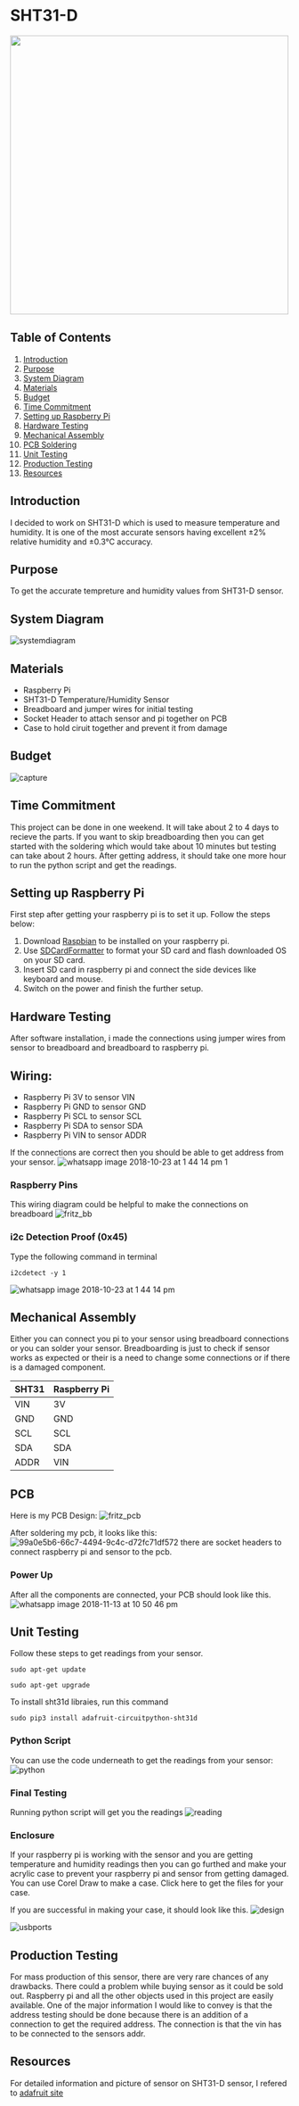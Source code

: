 # SHT31-D 
 
<img src="https://user-images.githubusercontent.com/43179715/48802788-3c198380-ecde-11e8-83cd-1426e78aa705.jpeg" width="500" height="500">

## Table of Contents
1. [Introduction](#introduction)
2. [Purpose](#purpose)
3. [System Diagram](#system-Diagram)
4. [Materials](#materials)
5. [Budget](#budget)
6. [Time Commitment](#time-Commitment)
7. [Setting up Raspberry Pi](#setting-Up-Raspberry-Pi)
8. [Hardware Testing](#hardware-Testing)
9. [Mechanical Assembly](#mechanical-Assembly)
10. [PCB Soldering](#pcb-Soldering)
11. [Unit Testing](#unit-Testing)
12. [Production Testing](#production-Testing)
13. [Resources](#resources)

## Introduction
I decided to work on SHT31-D which is used to measure temperature and humidity. It is one of the most accurate sensors having excellent ±2% relative humidity and ±0.3°C accuracy.

## Purpose
To get the accurate tempreture and humidity values from SHT31-D sensor.

## System Diagram 

![systemdiagram](https://user-images.githubusercontent.com/43179715/49833646-268cfc00-fd68-11e8-81e4-7aaaad524b41.PNG)

## Materials
- Raspberry Pi
- SHT31-D Temperature/Humidity Sensor
- Breadboard and jumper wires for initial testing
- Socket Header to attach sensor and pi together on PCB
- Case to hold ciruit together and prevent it from damage

## Budget
![capture](https://user-images.githubusercontent.com/43179715/49830051-1a03a600-fd5e-11e8-8a75-430511c91fd6.PNG)

## Time Commitment
This project can be done in one weekend. It will take about 2 to 4 days to recieve the parts. If you want to skip breadboarding then you can get started with the soldering which would take about 10 minutes but testing can take about 2 hours. After getting address, it should take one more hour to run the python script and get the readings.

## Setting up Raspberry Pi
First step after getting your raspberry pi is to set it up. Follow the steps below:
1. Download [Raspbian](https://www.raspberrypi.org/downloads/) to be installed on your raspberry pi.
2. Use [SDCardFormatter](https://www.sdcard.org/downloads/formatter_4/) to format your SD card and flash downloaded OS on your SD card.
3. Insert SD card in raspberry pi and connect the side devices like keyboard and mouse.
4. Switch on the power and finish the further setup.

## Hardware Testing

After software installation, i made the connections using jumper wires from sensor to breadboard and breadboard to raspberry pi.

Wiring:
---
- Raspberry Pi 3V  to sensor VIN
- Raspberry Pi GND to sensor GND
- Raspberry Pi SCL to sensor SCL
- Raspberry Pi SDA to sensor SDA
- Raspberry Pi VIN to sensor ADDR


If the connections are correct then you should be able to get address from your sensor.
![whatsapp image 2018-10-23 at 1 44 14 pm 1](https://user-images.githubusercontent.com/43179715/47379774-daa7ca00-d6c9-11e8-9b45-ac3d255f5b0c.jpeg)

### Raspberry Pins
This wiring diagram could be helpful to make the connections on breadboard
![fritz_bb](https://user-images.githubusercontent.com/43179715/47754198-7d36ee80-dc70-11e8-9cf5-577c619073cd.png)

### i2c Detection Proof (0x45)
Type the following command in terminal

````
i2cdetect -y 1
````

![whatsapp image 2018-10-23 at 1 44 14 pm](https://user-images.githubusercontent.com/43179715/47379803-ef845d80-d6c9-11e8-97a3-04ec8518f519.jpeg)

## Mechanical Assembly
Either you can connect you pi to your sensor using breadboard connections or you can solder your sensor.
Breadboarding is just to check if sensor works as expected or their is a need to change some connections or if there is a damaged component.

| SHT31 | Raspberry Pi |
| --- | --- |
| VIN | 3V |
| GND | GND |
| SCL | SCL |
| SDA | SDA |
| ADDR| VIN |



## PCB
Here is my PCB Design:
![fritz_pcb](https://user-images.githubusercontent.com/43179715/47754222-8fb12800-dc70-11e8-87b3-98ad89bb7866.png)

After soldering my pcb, it looks like this:
![99a0e5b6-66c7-4494-9c4c-d72fc71df572](https://user-images.githubusercontent.com/43179715/48144165-5f741580-e27e-11e8-89b8-15479172b483.jpg)
there are socket headers to connect raspberry pi and sensor to the pcb.

### Power Up
After all the components are connected, your PCB should look like this.
![whatsapp image 2018-11-13 at 10 50 46 pm](https://user-images.githubusercontent.com/43179715/48459391-c9694f00-e797-11e8-87b8-390ad1ba5433.jpeg) 

## Unit Testing
Follow these steps to get readings from your sensor.
````
sudo apt-get update
````
````
sudo apt-get upgrade
````
To install sht31d libraies, run this command
````
sudo pip3 install adafruit-circuitpython-sht31d
````

### Python Script
You can use the code underneath to get the readings from your sensor:
![python](https://user-images.githubusercontent.com/43179715/49831177-4240d400-fd61-11e8-8916-dc696a5d254c.PNG)

### Final Testing
Running python script will get you the readings
![reading](https://user-images.githubusercontent.com/43179715/48446745-0cabc980-e768-11e8-93b6-feaa5b653958.PNG)

### Enclosure
If your raspberry pi is working with the sensor and you are getting temperature and humidity readings then you can go furthed and make your acrylic case to prevent your raspberry pi and sensor from getting damaged.
You can use Corel Draw to make a case. Click here to get the files for your case.

If you are successful in making your case, it should look like this.
![design](https://user-images.githubusercontent.com/43179715/48802788-3c198380-ecde-11e8-83cd-1426e78aa705.jpeg)

![usbports](https://user-images.githubusercontent.com/43179715/48802789-3c198380-ecde-11e8-87cc-513a62a06afa.jpeg)

## Production Testing
For mass production of this sensor, there are very rare chances of any drawbacks. There could a problem while buying sensor as it could be sold out. Raspberry pi and all the other objects used in this project are easily available. One of the major information I would like to convey is that the address testing should be done because there is an addition of a connection to get the required address. The connection is that the vin has to be connected to the sensors addr.

## Resources
For detailed information and picture of sensor on SHT31-D sensor, I refered to [adafruit site](https://learn.adafruit.com/adafruit-sht31-d-temperature-and-humidity-sensor-breakout/assembly)

